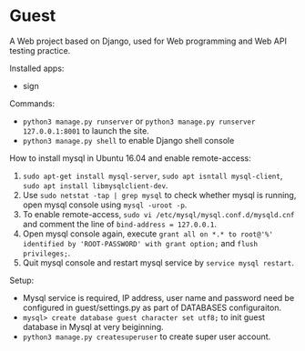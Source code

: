 # Guest

A Web project based on Django, used for Web programming and Web API testing practice.

Installed apps:

- sign

Commands:

- `python3 manage.py runserver` or `python3 manage.py runserver 127.0.0.1:8001` to launch the site.
- `python3 manage.py shell` to enable Django shell console

How to install mysql in Ubuntu 16.04 and enable remote-access:

1. `sudo apt-get install mysql-server`, `sudo apt isntall mysql-client`, `sudo apt install libmysqlclient-dev`.
2. Use `sudo netstat -tap | grep mysql` to check whether mysql is running, open mysql console using `mysql -uroot -p`.
3. To enable remote-access, `sudo vi /etc/mysql/mysql.conf.d/mysqld.cnf` and comment the line of `bind-address = 127.0.0.1`.
4. Open mysql console again, execute `grant all on *.* to root@'%' identified by 'ROOT-PASSWORD' with grant option;` and `flush privileges;`.
5. Quit mysql console and restart mysql service by `service mysql restart`.

Setup:

- Mysql service is required, IP address, user name and password need be configured in guest/settings.py as part of DATABASES configuraiton.
- `mysql> create database guest character set utf8;` to init guest database in Mysql at very beiginning.
- `python3 manage.py createsuperuser` to create super user account.